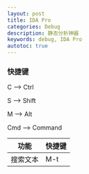 ```yaml
---
layout: post
title: IDA Pro
categories: Debug
description: 静态分析神器
keywords: debug, IDA Pro
autotoc: true
---
```


### 快捷键

C --> Ctrl

S --> Shift

M --> Alt

Cmd --> Command

| 功能     | 快捷键 |
|----------|--------|
| 搜索文本 | M-t    |
